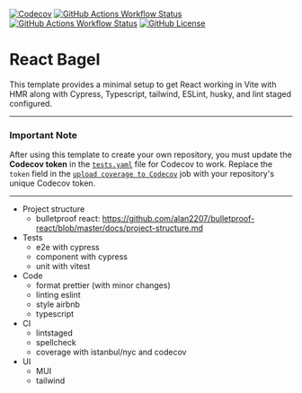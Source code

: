 [![Codecov](https://img.shields.io/codecov/c/github/neurobagel/react-bagel?token=mK0zZ2A86F&style=flat-square&logo=codecov)](https://codecov.io/gh/neurobagel/react-bagel)
[![GitHub Actions Workflow Status](https://img.shields.io/github/actions/workflow/status/neurobagel/react-bagel/tests.yaml?branch=main&style=flat-square&logo=github&label=tests)](https://github.com/neurobagel/react-bagel/actions/workflows/tests.yaml)
[![GitHub Actions Workflow Status](https://img.shields.io/github/actions/workflow/status/neurobagel/react-bagel/checks.yaml?branch=main&style=flat-square&logo=github&label=checks)](https://github.com/neurobagel/react-bagel/actions/workflows/checks.yaml)
[![GitHub License](https://img.shields.io/github/license/neurobagel/react-bagel?style=flat-square)](LICENSE)


# React Bagel

This template provides a minimal setup to get React working in Vite with HMR along with Cypress, Typescript, tailwind, ESLint, husky, and lint staged configured.

---

### **Important Note**

After using this template to create your own repository, you must update the **Codecov token** in the [`tests.yaml`](https://github.com/neurobagel/react-bagel/blob/main/.github/workflows/tests.yaml) file for Codecov to work. Replace the `token` field in the [`upload coverage to Codecov`](https://github.com/neurobagel/react-bagel/blob/a84fc0a18f6c430bc69793c5ac3518d72b48059d/.github/workflows/tests.yaml#L132) job with your repository's unique Codecov token.

---

- Project structure
  - bulletproof react: https://github.com/alan2207/bulletproof-react/blob/master/docs/project-structure.md
- Tests
  - e2e with cypress
  - component with cypress
  - unit with vitest
- Code
  - format prettier (with minor changes)
  - linting eslint
  - style airbnb
  - typescript
- CI
  - lintstaged
  - spellcheck
  - coverage with istanbul/nyc and codecov
- UI
  - MUI
  - tailwind
